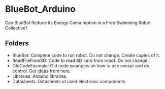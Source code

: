# BlueBot_Arduino
Can BlueBot Reduce its Energy Consumption in a Free Swimming Robot Collective?

## Folders

- BlueBot: Complete code to run robot. Do not change. Create copies of it.
- ReadFileFromSD: Code to read SD card from robot. Do not change.
- OldCodeExample: Old code examples on how to use sensor and do control. Get ideas from here.
- Libraries: Arduino libraries.
- Datasheets: Datasheets of used electronic components.
